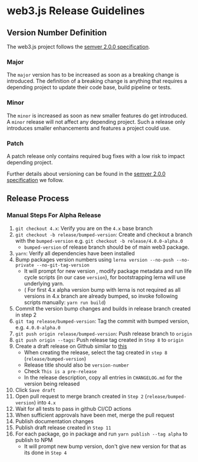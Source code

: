 # web3.js Release Guidelines

## Version Number Definition

The web3.js project follows the [semver 2.0.0 specification](https://semver.org/).

### Major

The `major` version has to be increased as soon as a breaking change is introduced. The definition of a breaking change is anything that requires a depending project to update their code base, build pipeline or tests.

### Minor

The `minor` is increased as soon as new smaller features do get introduced. A `minor` release will not affect any depending project. Such a release only introduces smaller enhancements and features a project could use.

### Patch

A patch release only contains required bug fixes with a low risk to impact depending project.

Further details about versioning can be found in the [semver 2.0.0 specification](https://semver.org/) we follow.

## Release Process

### Manual Steps For Alpha Release

1. `git checkout 4.x`: Verify you are on the `4.x` base branch
2. `git checkout -b release/bumped-version`: Create and checkout a branch with the `bumped-version` e.g. `git checkout -b release/4.0.0-alpha.0`
    - `bumped-version` of release branch should be of main web3 package.
3. `yarn`: Verify all dependencies have been installed
4. Bump packages version numbers using `lerna version --no-push --no-private --no-git-tag-version`
    - It will prompt for new version , modify package metadata and run life cycle scripts (in our case `version`), for bootstrapping lerna will use underlying yarn.
    - ( For first 4.x alpha version bump with lerna is not required as all versions in 4.x branch are already bumped, so invoke following scripts manually:
      `yarn run build`)
5. Commit the version bump changes and builds in release branch created in step 2
6. `git tag release/bumped-version`: Tag the commit with bumped version, e.g. `4.0.0-alpha.0`
7. `git push origin release/bumped-version`: Push release branch to `origin`
8. `git push origin --tags`: Push release tag created in `Step 8` to `origin`
9. Create a draft release on Github similar to [this](https://github.com/ChainSafe/web3.js/releases/tag/web3-providers-base%401.0.0-alpha.1)
    - When creating the release, select the tag created in `step 8` (`release/bumped-version`)
    - Release title should also be `version-number`
    - Check `This is a pre-release`
    - In the release description, copy all entries in `CHANGELOG.md` for the version being released
10. Click `Save draft`
11. Open pull request to merge branch created in `Step 2` (`release/bumped-version`) into `4.x`
12. Wait for all tests to pass in github CI/CD actions
13. When sufficient approvals have been met, merge the pull request
14. Publish documentation changes
15. Publish draft release created in `Step 11`
16. For each package, go in package and run `yarn publish --tag alpha` to publish to NPM
    - It will prompt new bump version, don't give new version for that as its done in `Step 4`

